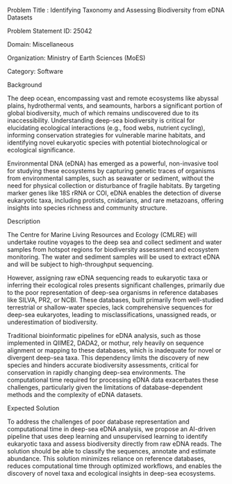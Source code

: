 Problem Title : Identifying Taxonomy and Assessing Biodiversity from eDNA Datasets

Problem Statement ID: 25042

Domain: Miscellaneous


Organization: Ministry of Earth Sciences (MoES)

Category: Software

Background

The deep ocean, encompassing vast and remote ecosystems like abyssal plains, hydrothermal vents, and seamounts, harbors a significant portion of global biodiversity, much of which remains undiscovered due to its inaccessibility. Understanding deep-sea biodiversity is critical for elucidating ecological interactions (e.g., food webs, nutrient cycling), informing conservation strategies for vulnerable marine habitats, and identifying novel eukaryotic species with potential biotechnological or ecological significance.

Environmental DNA (eDNA) has emerged as a powerful, non-invasive tool for studying these ecosystems by capturing genetic traces of organisms from environmental samples, such as seawater or sediment, without the need for physical collection or disturbance of fragile habitats. By targeting marker genes like 18S rRNA or COI, eDNA enables the detection of diverse eukaryotic taxa, including protists, cnidarians, and rare metazoans, offering insights into species richness and community structure.

Description

The Centre for Marine Living Resources and Ecology (CMLRE) will undertake routine voyages to the deep sea and collect sediment and water samples from hotspot regions for biodiversity assessment and ecosystem monitoring. The water and sediment samples will be used to extract eDNA and will be subject to high-throughput sequencing.

However, assigning raw eDNA sequencing reads to eukaryotic taxa or inferring their ecological roles presents significant challenges, primarily due to the poor representation of deep-sea organisms in reference databases like SILVA, PR2, or NCBI. These databases, built primarily from well-studied terrestrial or shallow-water species, lack comprehensive sequences for deep-sea eukaryotes, leading to misclassifications, unassigned reads, or underestimation of biodiversity.

Traditional bioinformatic pipelines for eDNA analysis, such as those implemented in QIIME2, DADA2, or mothur, rely heavily on sequence alignment or mapping to these databases, which is inadequate for novel or divergent deep-sea taxa. This dependency limits the discovery of new species and hinders accurate biodiversity assessments, critical for conservation in rapidly changing deep-sea environments. The computational time required for processing eDNA data exacerbates these challenges, particularly given the limitations of database-dependent methods and the complexity of eDNA datasets.

Expected Solution

To address the challenges of poor database representation and computational time in deep-sea eDNA analysis, we propose an AI-driven pipeline that uses deep learning and unsupervised learning to identify eukaryotic taxa and assess biodiversity directly from raw eDNA reads. The solution should be able to classify the sequences, annotate and estimate abundance. This solution minimizes reliance on reference databases, reduces computational time through optimized workflows, and enables the discovery of novel taxa and ecological insights in deep-sea ecosystems.